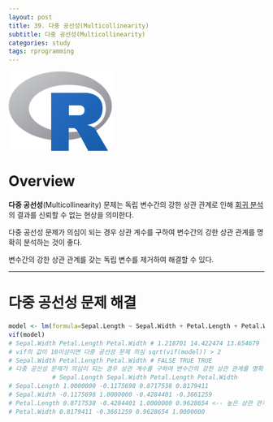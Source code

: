 ```yaml
---
layout: post
title: 39. 다중 공선성(Multicollinearity)
subtitle: 다중 공선성(Multicollinearity)
categories: study
tags: rprogramming
---
```


![r](/assets/img/logo/r-logo.png)

# Overview

**다중 공선성**(Multicollinearity) 문제는 독립 변수간의 강한 상관 관계로 인해 [회귀 분석](https://rap0d.github.io/study/2019/11/06/r_035_regression01/)의 결과를 신뢰할 수 없는 현상을 의미한다.

다중 공선성 문제가 의심이 되는 경우 상관 계수를 구하여 변수간의 강한 상관 관계를 명확히 분석하는 것이 좋다.

변수간의 강한 상관 관계를 갖는 독립 변수를 제거하여 해결할 수 있다.

***

# 다중 공선성 문제 해결

```R
model <- lm(formula=Sepal.Length ~ Sepal.Width + Petal.Length + Petal.Width , data=training) model
vif(model)
# Sepal.Width Petal.Length Petal.Width # 1.218701 14.422474 13.654679
# vif의 값이 10이상이면 다중 공선성 문제 의심 sqrt(vif(model)) > 2
# Sepal.Width Petal.Length Petal.Width # FALSE TRUE TRUE
# 다중 공선성 문제가 의심이 되는 경우 상관 계수를 구하여 변수간의 강한 상관 관계를 명확히 분석하는 것이 좋다. cor(iris[, -5]) # Species(종) 제외
            # Sepal.Length Sepal.Width Petal.Length Petal.Width
# Sepal.Length 1.0000000 -0.1175698 0.8717538 0.8179411
# Sepal.Width -0.1175698 1.0000000 -0.4284401 -0.3661259
# Petal.Length 0.8717538 -0.4284401 1.0000000 0.9628654 <-- 높은 상관 관계
# Petal.Width 0.8179411 -0.3661259 0.9628654 1.0000000
```